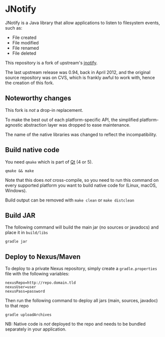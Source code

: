 JNotify
=======

JNotify is a Java library that allow applications to listen to filesystem
events, such as:

 - File created
 - File modified
 - File renamed
 - File deleted

This repository is a fork of upstream's [jnotify](http://jnotify.sourceforge.net).

The last upstream release was 0.94, back in April 2012, and the original source repository
was on CVS, which is frankly awful to work with, hence the creation of this fork.

## Noteworthy changes

This fork is *not* a drop-in replacement.

To make the best out of each platform-specific API, the simplified platform-agnostic
abstraction layer was dropped to ease maintenance.

The name of the native libraries was changed to reflect the incompatibility.

## Build native code

You need `qmake` which is part of [Qt](https://www.qt.io) (4 or 5).

```
qmake && make
```

Note that this does *not* cross-compile, so you need to run this command on every supported
platform you want to build native code for (Linux, macOS, Windows).

Build output can be removed with `make clean` or `make distclean`

## Build JAR

The following command will build the main jar (no sources or javadocs) and place it in `build/libs`

```
gradle jar
```

## Deploy to Nexus/Maven

To deploy to a private Nexus repository, simply create a `gradle.properties` file with the
following variables:

```
nexusRepo=http://repo.domain.tld
nexusUser=user
nexusPass=password
```

Then run the following command to deploy all jars (main, sources, javadoc) to that repo

```
gradle uploadArchives
```

NB: Native code is *not* deployed to the repo and needs to be bundled separately in your application.

